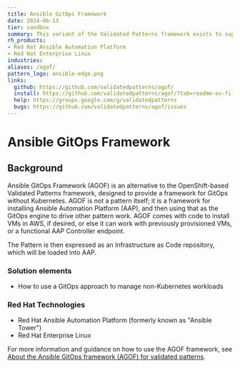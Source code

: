 ```yaml
---
title: Ansible GitOps Framework
date: 2024-06-13
tier: sandbox
summary: This variant of the Validated Patterns framework exists to support GitOps outside of Kubernetes.
rh_products:
- Red Hat Ansible Automation Platform
- Red Hat Enterprise Linux
industries:
aliases: /agof/
pattern_logo: ansible-edge.png
links:
  github: https://github.com/validatedpatterns/agof/
  install: https://github.com/validatedpatterns/agof/?tab=readme-ov-file#11-installation
  help: https://groups.google.com/g/validatedpatterns
  bugs: https://github.com/validatedpatterns/agof/issues
---
```


# Ansible GitOps Framework

## Background

Ansible GitOps Framework (AGOF) is an alternative to the OpenShift-based Validated Patterns framework, designed to provide a framework for GitOps without Kubernetes. AGOF is not a pattern itself; it is a framework for installing Ansible Automation Platform (AAP), and then using that as the GitOps engine to drive other pattern work. AGOF comes with code to install VMs in AWS, if desired, or else it can work with previously provisioned VMs, or a functional AAP Controller endpoint.

The Pattern is then expressed as an Infrastructure as Code repository, which will be loaded into AAP.

### Solution elements

- How to use a GitOps approach to manage non-Kubernetes workloads

### Red Hat Technologies

- Red Hat Ansible Automation Platform (formerly known as "Ansible Tower")
- Red Hat Enterprise Linux

For more information and guidance on how to use the AGOF framework, see [About the Ansible GitOps framework (AGOF) for validated patterns](https://validatedpatterns.io/learn/vp_agof/).
